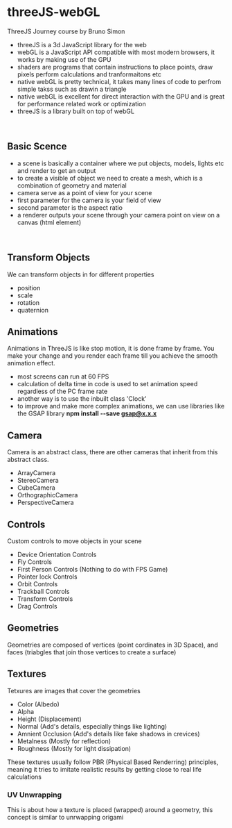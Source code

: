 # threeJS-webGL
ThreeJS Journey course by Bruno Simon
<br>
- threeJS is a 3d JavaScript library for the web
- webGL is a JavaScript API compatible with most modern browsers, it works by making use of the GPU
- shaders are programs that contain instructions to place points, draw pixels perform calculations and tranformaitons etc
- native webGL is pretty technical, it takes many lines of code to perfrom simple takss such as drawin a triangle
- native webGL is excellent for direct interaction with the GPU and is great for performance related work or optimization
- threeJS is a library built on top of webGL
<br>

## Basic Scence
- a scene is basically a container where we put objects, models, lights etc and render to get an output
- to create a visible of object we need to create a mesh, which is a combination of geometry and material
- camera serve as a point of view for your scene
- first parameter for the camera is your field of view
- second parameter is the aspect ratio
- a renderer outputs your scene through your camera point on view on a canvas (html element)
<br>

## Transform Objects
We can transform objects in for different properties
- position
- scale
- rotation
- quaternion

## Animations
Animations in ThreeJS is like stop motion, it is done frame by frame. You make your change and you render each frame till you achieve the smooth animation effect.
- most screens can run at 60 FPS
- calculation of delta time in code is used to set animation speed regardless of the PC frame rate
- another way is to use the inbuilt class 'Clock'
- to improve and make more complex animations, we can use libraries like the GSAP library **npm install --save gsap@x.x.x**

## Camera
Camera is an abstract class, there are other cameras that inherit from this abstract class.
- ArrayCamera
- StereoCamera
- CubeCamera
- OrthographicCamera
- PerspectiveCamera

## Controls
Custom controls to move objects in your scene
- Device Orientation Controls
- Fly Controls
- First Person Controls (Nothing to do with FPS Game)
- Pointer lock Controls
- Orbit Controls
- Trackball Controls
- Transform Controls
- Drag Controls

## Geometries
Geometries are composed of vertices (point cordinates in 3D Space), and faces (triabgles that join those vertices to create a surface)

## Textures
Tetxures are images that cover the geometries
- Color (Albedo)
- Alpha
- Height (Displacement)
- Normal (Add's details, especially things like lighting)
- Amnient Occlusion (Add's details like fake shadows in crevices)
- Metalness (Mostly for reflection)
- Roughness (Mostly for light dissipation)

These textures usually follow PBR (Physical Based Renderring) principles, meaning it tries to imitate realistic results by getting close to real life calculations

### UV Unwrapping
This is about how a texture is placed (wrapped) around a geometry, this concept is similar to unrwapping origami


